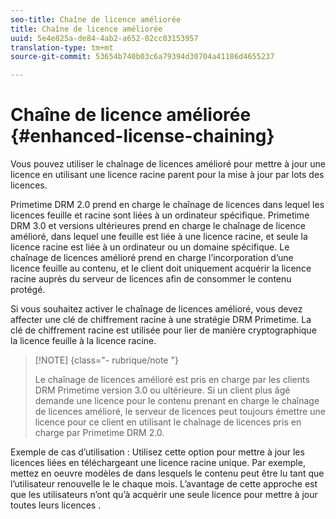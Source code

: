 ```yaml
---
seo-title: Chaîne de licence améliorée
title: Chaîne de licence améliorée
uuid: 5e4e825a-de84-4ab2-a652-02cc03153957
translation-type: tm+mt
source-git-commit: 53654b740b03c6a79394d30704a41186d4655237

---
```



# Chaîne de licence améliorée {#enhanced-license-chaining}

Vous pouvez utiliser le chaînage de licences amélioré pour mettre à jour une licence en utilisant une licence racine parent pour la mise à jour par lots des licences.

Primetime DRM 2.0 prend en charge le chaînage de licences dans lequel les licences feuille et racine sont liées à un ordinateur spécifique. Primetime DRM 3.0 et versions ultérieures prend en charge le chaînage de licence amélioré, dans lequel une feuille est liée à une licence racine, et seule la licence racine est liée à un ordinateur ou un domaine spécifique. Le chaînage de licences amélioré prend en charge l’incorporation d’une licence feuille au contenu, et le client doit uniquement acquérir la licence racine auprès du serveur de licences afin de consommer le contenu protégé.

Si vous souhaitez activer le chaînage de licences amélioré, vous devez affecter une clé de chiffrement racine à une stratégie DRM Primetime. La clé de chiffrement racine est utilisée pour lier de manière cryptographique la licence feuille à la licence racine.

>[!NOTE] {class=&quot;- rubrique/note &quot;}
>
>Le chaînage de licences amélioré est pris en charge par les clients DRM Primetime version 3.0 ou ultérieure. Si un client plus âgé demande une licence pour le contenu prenant en charge le chaînage de licences amélioré, le serveur de licences peut toujours émettre une licence pour ce client en utilisant le chaînage de licences pris en charge par Primetime DRM 2.0.

Exemple de cas d’utilisation : Utilisez cette option pour mettre à jour les licences liées en téléchargeant une licence racine unique. Par exemple, mettez en oeuvre   modèles de dans lesquels le contenu peut être lu tant que l’utilisateur renouvelle le le  chaque mois. L’avantage de cette approche est que les utilisateurs n’ont qu’à acquérir une seule licence pour mettre à jour toutes leurs  licences .
